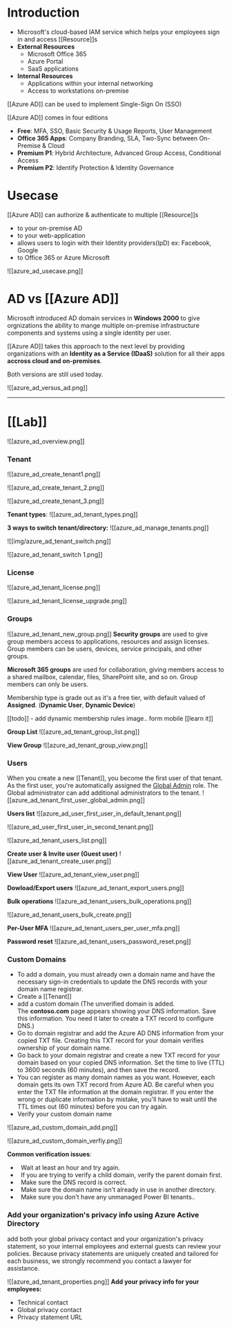 # Introduction
- Microsoft's cloud-based IAM service which helps your employees sign in and access [[Resource]]s
- **External Resources**
	- Microsoft Office 365
	- Azure Portal
	- SaaS applications
- **Internal Resources**
	- Applications within your internal networking
	- Access to workstations on-premise

[[Azure AD]] can be used to implement Single-Sign On (SSO) 

[[Azure AD]] comes in four editions
- **Free**: MFA, SSO, Basic Security & Usage Reports, User Management
- **Office 365 Apps**: Company Branding, SLA, Two-Sync between On-Premise & Cloud
- **Premium P1**: Hybrid Architecture, Advanced Group Access, Conditional Access
- **Premium P2**: Identify Protection & Identity Governance

# Usecase
[[Azure AD]] can authorize & authenticate to multiple [[Resource]]s
- to your on-premise AD
- to your web-application
- allows users to login with their Identity providers(IpD) ex: Facebook, Google
- to Office 365 or Azure Microsoft

![[azure_ad_usecase.png]]


# AD vs [[Azure AD]]
Microsoft introduced AD domain services in **Windows 2000** to give orgnizations the ability to mange multiple on-premise infrastructure components and systems using a single identity per user.

[[Azure AD]] takes this approach to the next level by providing organizations with an **Identity as a Service (IDaaS)** solution for all their apps **accross cloud and on-premises**. 

Both versions are still used today.

![[azure_ad_versus_ad.png]]


----

# [[Lab]]

![[azure_ad_overview.png]]

### Tenant

![[azure_ad_create_tenant1.png]]

![[azure_ad_create_tenant_2.png]]

![[azure_ad_create_tenant_3.png]]

**Tenant types**:
![[azure_ad_tenant_types.png]]


**3 ways to switch tenant/directory:**
![[azure_ad_manage_tenants.png]]


![[img/azure_ad_tenant_switch.png]]

![[azure_ad_tenant_switch 1.png]]


### License
![[azure_ad_tenant_license.png]]

![[azure_ad_tenant_license_upgrade.png]]


### Groups
![[azure_ad_tenant_new_group.png]]
**Security groups** are used to give group members access to applications, resources and assign licenses. Group members can be users, devices, service principals, and other groups.  
  
**Microsoft 365 groups** are used for collaboration, giving members access to a shared mailbox, calendar, files, SharePoint site, and so on. Group members can only be users.

Membership type is grade out as it's a free tier, with default valued of **Assigned**. (**Dynamic User**, **Dynamic Device**)

[[todo]] - add dynamic membership rules image.. form mobile
[[learn it]]

**Group List**
![[azure_ad_tenant_group_list.png]]

**View Group**
![[azure_ad_tenant_group_view.png]]

### Users
When you create a new [[Tenant]], you become the first user of that tenant. As the first user, you're automatically assigned the [Global Admin](https://learn.microsoft.com/en-us/azure/active-directory/roles/permissions-reference#global-administrator) role. The Global administrator can add additional administrators to the tenant.
![[azure_ad_tenant_first_user_global_admin.png]]

**Users list**
![[azure_ad_user_first_user_in_default_tenant.png]]

![[azure_ad_user_first_user_in_second_tenant.png]]


![[azure_ad_tenant_users_list.png]]


**Create user & Invite user (Guest user)**
![[azure_ad_tenant_create_user.png]]



**View User**
![[azure_ad_tenant_view_user.png]]

**Dowload/Export users**
![[azure_ad_tenant_export_users.png]]

**Bulk operations**
![[azure_ad_tenant_users_bulk_operations.png]]

![[azure_ad_tenant_users_bulk_create.png]]

**Per-User MFA**
![[azure_ad_tenant_users_per_user_mfa.png]]

**Password reset**
![[azure_ad_tenant_users_password_reset.png]]


### Custom Domains
* To add a domain, you must already own a domain name and have the necessary sign-in credentials to update the DNS records with your domain name registrar.
* Create a [[Tenant]]
* add a custom domain (The unverified domain is added. The **contoso.com** page appears showing your DNS information. Save this information. You need it later to create a TXT record to configure DNS.)
* Go to domain registrar and add the Azure AD DNS information from your copied TXT file. Creating this TXT record for your domain verifies ownership of your domain name.
* Go back to your domain registrar and create a new TXT record for your domain based on your copied DNS information. Set the time to live (TTL) to 3600 seconds (60 minutes), and then save the record.
* You can register as many domain names as you want. However, each domain gets its own TXT record from Azure AD. Be careful when you enter the TXT file information at the domain registrar. If you enter the wrong or duplicate information by mistake, you'll have to wait until the TTL times out (60 minutes) before you can try again.
* Verify your custom domain name


![[azure_ad_custom_domain_add.png]]

![[azure_ad_custom_domain_verfiy.png]]

**Common verification issues**:
-   Wait at least an hour and try again.
-   If you are trying to verify a child domain, verify the parent domain first. 
-   Make sure the DNS record is correct. 
-   Make sure the domain name isn't already in use in another directory. 
-   Make sure you don't have any unmanaged Power BI tenants..


### Add your organization's privacy info using Azure Active Directory

add both your global privacy contact and your organization's privacy statement, so your internal employees and external guests can review your policies. Because privacy statements are uniquely created and tailored for each business, we strongly recommend you contact a lawyer for assistance.

![[azure_ad_tenant_properties.png]]
**Add your privacy info for your employees:**
- Technical contact
- Global privacy contact
- Privacy statement URL


